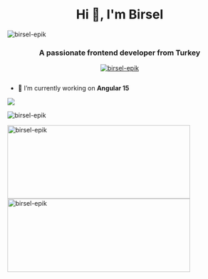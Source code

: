 <h1 align="center">Hi 👋, I'm Birsel</h1>
<p align="left"> <img src="https://komarev.com/ghpvc/?username=birsel-epik&label=Profile%20views&color=0e75b6&style=flat" alt="birsel-epik" /> </p>
<h3 align="center">A passionate frontend developer from Turkey</h3>

<p align="center"> <a href="https://github.com/ryo-ma/github-profile-trophy"><img src="https://github-profile-trophy.vercel.app/?username=birsel-epik&theme=onedark&column=7" alt="birsel-epik" /></a> </p>

<p align="left"> <a href="https://twitter.com/" target="blank"><img src="https://img.shields.io/twitter/follow/?logo=twitter&style=for-the-badge" alt="" /></a> </p>

- 🔭 I’m currently working on **Angular 15**

<p align="left">
  <a href="https://skillicons.dev">
    <img src="https://skillicons.dev/icons?i=angular,ts,jquery,materialui,bootstrap,tailwind,html,css,sass,visualstudio,vscode,mysql,postgres,mongodb,ai,ps,pr,ae,wordpress,figma,git,github,powershell"/>
  </a>
</p>

<p> <img src="https://github-readme-stats.vercel.app/api?username=birsel-epik&show_icons=true&theme=great-gatsby&count_private=true" alt="birsel-epik" />


<p><img align="left" width="410" height="165" src="https://github-readme-streak-stats.herokuapp.com/?user=birsel-epik&show_icons=true&theme=radical" alt="birsel-epik" /></p>

<p><img align="center" width="410" height="165" src="https://github-readme-stats.vercel.app/api?username=birsel-epik&show_icons=true&locale=en&theme=radical" alt="birsel-epik" /></p>
